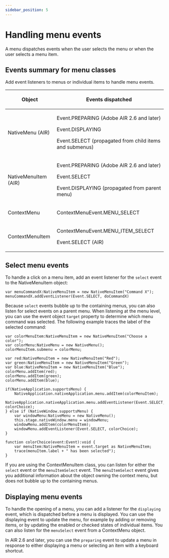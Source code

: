 ```yaml
---
sidebar_position: 5
---
```


# Handling menu events

A menu dispatches events when the user selects the menu or when the user selects
a menu item.

## Events summary for menu classes

Add event listeners to menus or individual items to handle menu events.

<table>
<thead>
    <tr>
        <th><p>Object</p></th>
        <th><p>Events dispatched</p></th>
    </tr>
</thead>
<tbody>
    <tr>
        <td><p>NativeMenu (AIR)</p></td>
        <td>
            <p>Event.PREPARING (Adobe AIR 2.6 and later)</p>
            <p>Event.DISPLAYING</p>
            <p>Event.SELECT (propagated from child items and submenus)</p>
        </td>
    </tr>
    <tr>
        <td><p>NativeMenuItem (AIR)</p></td>
        <td>
            <p>Event.PREPARING (Adobe AIR 2.6 and later)</p>
            <p>Event.SELECT</p>
            <p>Event.DISPLAYING (propagated from parent menu)</p>
        </td>
    </tr>
    <tr>
        <td><p>ContextMenu</p></td>
        <td><p>ContextMenuEvent.MENU_SELECT</p></td>
    </tr>
    <tr>
        <td><p>ContextMenuItem</p></td>
        <td>
            <p>ContextMenuEvent.MENU_ITEM_SELECT</p>
            <p>Event.SELECT (AIR)</p>
        </td>
    </tr>
</tbody>
</table>

## Select menu events

To handle a click on a menu item, add an event listener for the `select` event
to the NativeMenuItem object:

```
var menuCommandX:NativeMenuItem = new NativeMenuItem("Command X");
menuCommandX.addEventListener(Event.SELECT, doCommandX)
```

Because `select` events bubble up to the containing menus, you can also listen
for select events on a parent menu. When listening at the menu level, you can
use the event object `target` property to determine which menu command was
selected. The following example traces the label of the selected command:

```
var colorMenuItem:NativeMenuItem = new NativeMenuItem("Choose a color");
var colorMenu:NativeMenu = new NativeMenu();
colorMenuItem.submenu = colorMenu;

var red:NativeMenuItem = new NativeMenuItem("Red");
var green:NativeMenuItem = new NativeMenuItem("Green");
var blue:NativeMenuItem = new NativeMenuItem("Blue");
colorMenu.addItem(red);
colorMenu.addItem(green);
colorMenu.addItem(blue);

if(NativeApplication.supportsMenu) {
	NativeApplication.nativeApplication.menu.addItem(colorMenuItem);
	NativeApplication.nativeApplication.menu.addEventListener(Event.SELECT, colorChoice);
} else if (NativeWindow.supportsMenu) {
	var windowMenu:NativeMenu = new NativeMenu();
	this.stage.nativeWindow.menu = windowMenu;
	windowMenu.addItem(colorMenuItem);
	windowMenu.addEventListener(Event.SELECT, colorChoice);
}

function colorChoice(event:Event):void {
	var menuItem:NativeMenuItem = event.target as NativeMenuItem;
	trace(menuItem.label + " has been selected");
}
```

If you are using the ContextMenuItem class, you can listen for either the
`select` event or the `menuItemSelect` event. The `menuItemSelect` event gives
you additional information about the object owning the context menu, but does
not bubble up to the containing menus.

## Displaying menu events

To handle the opening of a menu, you can add a listener for the `displaying`
event, which is dispatched before a menu is displayed. You can use the
displaying event to update the menu, for example by adding or removing items, or
by updating the enabled or checked states of individual items. You can also
listen for the `menuSelect` event from a ContextMenu object.

In AIR 2.6 and later, you can use the `preparing` event to update a menu in
response to either displaying a menu or selecting an item with a keyboard
shortcut.
